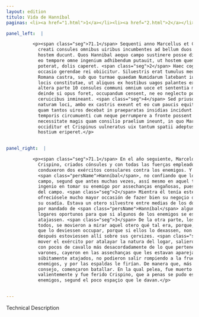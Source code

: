 ```yaml
---
layout: edition
titulo: Vida de Hanníbal
paginas: <li><a href="1.html">1</a></li><li><a href="2.html">2</a></li><li><a href="3.html">3</a></li><li><a href="4.html">4</a></li><li><a href="5.html">5</a></li><li><a href="6.html">6</a></li><li><a href="7.html">7</a></li><li><a href="8.html">8</a></li><li><a href="9.html">9</a></li><li><a href="10.html">10</a></li><li><a href="11.html">11</a></li><li><a href="12.html">12</a></li><li><a href="13.html">13</a></li><li><a href="14.html">14</a></li><li><a href="15.html">15</a></li><li><a href="16.html">16</a></li><li><a href="17.html">17</a></li><li><a href="18.html">18</a></li><li><a href="19.html">19</a></li><li><a href="20.html">20</a></li><li><a href="21.html">21</a></li><li><a href="22.html">22</a></li><li><a href="23.html">23</a></li><li><a href="24.html">24</a></li><li><a href="25.html">25</a></li><li><a href="26.html">26</a></li><li><a href="27.html">27</a></li><li><a href="28.html">28</a></li><li><a href="29.html">29</a></li><li><a href="30.html">30</a></li><li><a href="31.html">31</a></li><li><a href="32.html">32</a></li><li><a href="33.html">33</a></li><li><a href="34.html">34</a></li><li><a href="35.html">35</a></li><li><a href="36.html">36</a></li><li><a href="37.html">37</a></li><li><a href="38.html">38</a></li><li><a href="39.html">39</a></li><li><a href="40.html">40</a></li><li><a href="41.html">41</a></li><li><a href="42.html">42</a></li><li><a href="43.html">43</a></li><li><a href="44.html">44</a></li><li><a href="45.html">45</a></li><li><a href="46.html">46</a></li><li><a href="47.html">47</a></li><li><a href="48.html">48</a></li><li><a href="49.html">49</a></li><li><a href="50.html">50</a></li><li><a href="51.html">51</a></li><li><a href="52.html">52</a></li><li><a href="53.html">53</a></li><li><a href="54.html">54</a></li><li><a href="55.html">55</a></li><li><a href="56.html">56</a></li><li><a href="57.html">57</a></li><li><a href="58.html">58</a></li><li><a href="59.html">59</a></li><li><a href="60.html">60</a></li><li><a href="61.html">61</a></li><li><a href="62.html">62</a></li><li><a href="63.html">63</a></li><li><a href="64.html">64</a></li><li><a href="65.html">65</a></li><li><a href="66.html">66</a></li><li><a href="67.html">67</a></li><li><a href="68.html">68</a></li><li><a href="69.html">69</a></li><li><a href="70.html">70</a></li><li><a href="71.html">71</a></li><li><a href="72.html">72</a></li><li><a href="73.html">73</a></li><li><a href="74.html">74</a></li><li><a href="75.html">75</a></li><li><a href="76.html">76</a></li><li><a href="77.html">77</a></li><li><a href="78.html">78</a></li><li><a href="79.html">79</a></li><li><a href="80.html">80</a></li><li><a href="81.html">81</a></li><li><a href="82.html">82</a></li><li><a href="83.html">83</a></li><li><a href="84.html">84</a></li><li><a href="85.html">85</a></li><li><a href="86.html">86</a></li><li><a href="87.html">87</a></li><li><a href="88.html">88</a></li><li><a href="89.html">89</a></li><li><a href="90.html">90</a></li><li><a href="91.html">91</a></li><li><a href="92.html">92</a></li><li><a href="93.html">93</a></li><li><a href="94.html">94</a></li><li><a href="95.html">95</a></li><li><a href="96.html">96</a></li>

panel_left:  |

          <p><span class="seg">71.1</span> Sequenti anno Marcellus et Crispinus
            creati consules omnibus uiribus incumbentes ad bellum duos consulares exercitus aduersus
            hostem ducunt. Quos Hannibal aequo campo sustinere posse diffidens, cum alias saepe tum
            eo tempore omne ingenium adhibendum putauit, ut hostem quem aperto marte superare non 5
            poterat, dolis caperet. <span class="seg">2</span> Haec cogitanti longe maior quam ausus esset optare,
            occasio gerendae rei obiicitur. Siluestris erat tumulus medius pene inter Punica et
            Romana castra, sub quo turmae quaedam Numidarum latebant iussu Hannibalis opportunis
            locis constitutae, ut aliquos ex hostibus uagos palantes exciperent; <span class="seg">3</span> ex
            altera parte 10 consules communi omnium uoce et sententia moti uisendum hunc tumulum,
            deinde si opus foret, occupandum censent, ne eo neglecto potiantur hostes et suis deinde
            ceruicibus inmineant. <span class="seg">4</span> Sed priusquam exercitum moueant, ut speculentur
            naturam loci, ambo ex castris exeunt et eo cum paucis equitibus proficiscentes incautius
            quam tantos uiros decebat in praeparatas insidias incidunt. <span class="seg">5</span> Momento
            temporis circumuenti cum neque perrumpere a fronte possent et a tergo caederentur,
            necessitate magis quam consilio praelium ineunt, in quo Marcellus egregie pugnans
            occiditur et Crispinus uulneratus uix tantum spatii adeptus est, ut se ex manibus
            hostium eriperet.</p>
        

panel_right:  |

          <p><span class="seg">71.1</span> En el año seguiente, Marcelo y
            Crispino, criados cónsules y con todas las fuerças empleados en fazer la guerra,
            conduxeron dos exércitos consulares contra los enemigos. Y
            <span class="persName">Hanníbal</span>, no confiando que los podiesse resistir a la eguala en el
            campo, segund que antes muchas vezes, assí mesmo en aquel tiempo pensó poner todo su
            ingenio en tomar su enemigo por assechanças engañosas, pues no le podía vençer en pelea
            del campo. <span class="seg">2</span> Mientra él tenía este pensamiento, <a href="../public/images/1491/177v.png" target="new"><img class="facs" src="../public/images/1491/1491.jpg"/></a>[177v,a]
            ofreciósele mucho mayor occasión de fazer bien su negoçio de lo que él tenía pensado en
            su osadía. Estava un otero silvestre entre medias de los dos reales de los carthagineses y romanos, y debaxo de aquel otero estavan escondidas
            por mandado de <span class="persName">Hanníbal</span> algunas manadas de Númidas, puestas en
            logares oportunos para que si algunos de los enemigos se esparziessen por los campos los
            atajassen. <span class="seg">3</span> De la otra parte, los cónsules, por commún boz y acuerdo de
            todos, se movieron a mirar aquel otero qué tal era, porque, si menester fuesse, pareçía
            que lo deviessen occupar, porque si ellos lo dexassen, non lo tomassen los enemigos, y
            después estoviessen allí sobre sus çervizes. <span class="seg">4</span> Pero ante que determinassen
            mover el exército por atalayar la natura del logar, salieron ambos del real e yendo allá
            con pocos de cavallo más desacordadamente de lo que pertenecía a tan principales
            varones, cayeron en las assechanças que les estavan aparejadas. <span class="seg">5</span> Assí que,
            súbitamente atajados, no podieron salir rompiendo a la fruente por medio de los
            enemigos, y por las espaldas le firían. De manera que, más por necessidad que por
            consejo, començaron batallar. En la qual pelea, fue muerto Marcelo lidiando muy
            valientemente y fue ferido Crispino, que a penas se pudo escapar de mano de los
            enemigos, segund el poco espaçio que le davan.</p>
        

---
```


Technical Description 